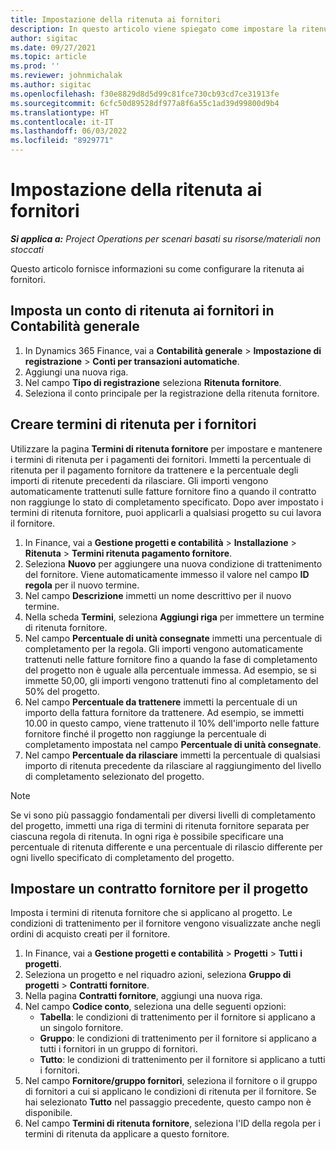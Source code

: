 ```yaml
---
title: Impostazione della ritenuta ai fornitori
description: In questo articolo viene spiegato come impostare la ritenuta ai fornitori.
author: sigitac
ms.date: 09/27/2021
ms.topic: article
ms.prod: ''
ms.reviewer: johnmichalak
ms.author: sigitac
ms.openlocfilehash: f30e8829d8d5d99c81fce730cb93cd7ce31913fe
ms.sourcegitcommit: 6cfc50d89528df977a8f6a55c1ad39d99800d9b4
ms.translationtype: HT
ms.contentlocale: it-IT
ms.lasthandoff: 06/03/2022
ms.locfileid: "8929771"
---
```

# <a name="set-up-vendor-retention"></a>Impostazione della ritenuta ai fornitori

_**Si applica a:** Project Operations per scenari basati su risorse/materiali non stoccati_

Questo articolo fornisce informazioni su come configurare la ritenuta ai fornitori.

## <a name="set-up-a-vendor-retention-account-in-general-ledger"></a>Imposta un conto di ritenuta ai fornitori in Contabilità generale

1. In Dynamics 365 Finance, vai a **Contabilità generale** > **Impostazione di registrazione** > **Conti per transazioni automatiche**.
2. Aggiungi una nuova riga.
3. Nel campo **Tipo di registrazione** seleziona **Ritenuta fornitore**.
4. Seleziona il conto principale per la registrazione della ritenuta fornitore.

## <a name="create-vendor-retention-terms"></a>Creare termini di ritenuta per i fornitori

Utilizzare la pagina **Termini di ritenuta fornitore** per impostare e mantenere i termini di ritenuta per i pagamenti dei fornitori. Immetti la percentuale di ritenuta per il pagamento fornitore da trattenere e la percentuale degli importi di ritenute precedenti da rilasciare. Gli importi vengono automaticamente trattenuti sulle fatture fornitore fino a quando il contratto non raggiunge lo stato di completamento specificato. Dopo aver impostato i termini di ritenuta fornitore, puoi applicarli a qualsiasi progetto su cui lavora il fornitore.

1. In Finance, vai a **Gestione progetti e contabilità** > **Installazione** > **Ritenuta** > **Termini ritenuta pagamento fornitore**.
2. Seleziona **Nuovo** per aggiungere una nuova condizione di trattenimento del fornitore. Viene automaticamente immesso il valore nel campo **ID regola** per il nuovo termine. 
3. Nel campo **Descrizione** immetti un nome descrittivo per il nuovo termine.
4. Nella scheda **Termini**, seleziona **Aggiungi riga** per immettere un termine di ritenuta fornitore.
5. Nel campo **Percentuale di unità consegnate** immetti una percentuale di completamento per la regola. Gli importi vengono automaticamente trattenuti nelle fatture fornitore fino a quando la fase di completamento del progetto non è uguale alla percentuale immessa. Ad esempio, se si immette 50,00, gli importi vengono trattenuti fino al completamento del 50% del progetto.
6. Nel campo **Percentuale da trattenere** immetti la percentuale di un importo della fattura fornitore da trattenere. Ad esempio, se immetti 10.00 in questo campo, viene trattenuto il 10% dell'importo nelle fatture fornitore finché il progetto non raggiunge la percentuale di completamento impostata nel campo **Percentuale di unità consegnate**.
7. Nel campo **Percentuale da rilasciare** immetti la percentuale di qualsiasi importo di ritenuta precedente da rilasciare al raggiungimento del livello di completamento selezionato del progetto.

> [!NOTE]
> Se vi sono più passaggio fondamentali per diversi livelli di completamento del progetto, immetti una riga di termini di ritenuta fornitore separata per ciascuna regola di ritenuta. In ogni riga è possibile specificare una percentuale di ritenuta differente e una percentuale di rilascio differente per ogni livello specificato di completamento del progetto.

## <a name="set-up-a-vendor-agreement-for-the-project"></a>Impostare un contratto fornitore per il progetto

Imposta i termini di ritenuta fornitore che si applicano al progetto. Le condizioni di trattenimento per il fornitore vengono visualizzate anche negli ordini di acquisto creati per il fornitore.

1. In Finance, vai a **Gestione progetti e contabilità** > **Progetti** > **Tutti i progetti**. 
2. Seleziona un progetto e nel riquadro azioni, seleziona **Gruppo di progetti** > **Contratti fornitore**.
3. Nella pagina **Contratti fornitore**, aggiungi una nuova riga.
4. Nel campo **Codice conto**, seleziona una delle seguenti opzioni:
   - **Tabella**: le condizioni di trattenimento per il fornitore si applicano a un singolo fornitore.
   - **Gruppo**: le condizioni di trattenimento per il fornitore si applicano a tutti i fornitori in un gruppo di fornitori.
   - **Tutto**: le condizioni di trattenimento per il fornitore si applicano a tutti i fornitori.
5. Nel campo **Fornitore/gruppo fornitori**, seleziona il fornitore o il gruppo di fornitori a cui si applicano le condizioni di ritenuta per il fornitore. Se hai selezionato **Tutto** nel passaggio precedente, questo campo non è disponibile.
6. Nel campo **Termini di ritenuta fornitore**, seleziona l'ID della regola per i termini di ritenuta da applicare a questo fornitore.

